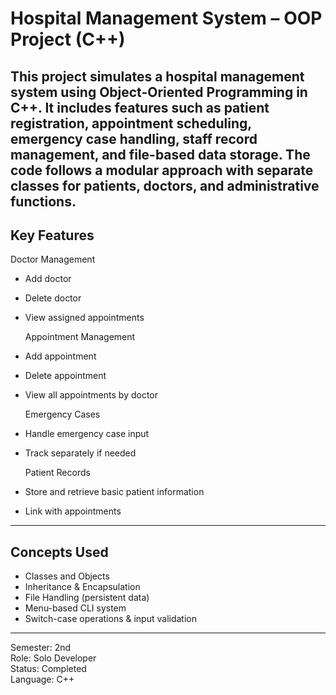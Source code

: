 #  Hospital Management System – OOP Project (C++)

This project simulates a hospital management system using Object-Oriented Programming in C++. It includes features such as patient registration, appointment scheduling, emergency case handling, staff record management, and file-based data storage. The code follows a modular approach with separate classes for patients, doctors, and administrative functions.
---

##  Key Features

  Doctor Management
- Add doctor
- Delete doctor
- View assigned appointments

  Appointment Management
- Add appointment
- Delete appointment
- View all appointments by doctor

  Emergency Cases
- Handle emergency case input
- Track separately if needed

  Patient Records
- Store and retrieve basic patient information
- Link with appointments

---

##  Concepts Used

- Classes and Objects  
- Inheritance & Encapsulation  
- File Handling (persistent data)  
- Menu-based CLI system  
- Switch-case operations & input validation

---

 Semester: 2nd  
 Role: Solo Developer  
 Status: Completed  
 Language: C++
